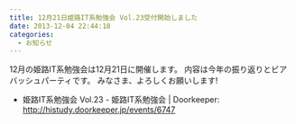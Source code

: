 ```yaml
---
title: 12月21日姫路IT系勉強会 Vol.23受付開始しました
date: 2013-12-04 22:44:18
categories:
  - お知らせ
---
```


12月の姫路IT系勉強会は12月21日に開催します。
内容は今年の振り返りとビアバッシュパーティです。
みなさま、よろしくお願いします!

-   姫路IT系勉強会 Vol.23 - 姫路IT系勉強会 | Doorkeeper: <http://histudy.doorkeeper.jp/events/6747>
